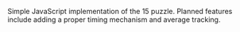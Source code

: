 Simple JavaScript implementation of the 15 puzzle. Planned features include adding a proper timing mechanism and average tracking. 
